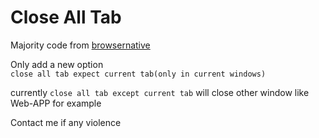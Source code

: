 # Close All Tab

Majority code from [browsernative](https://browsernative.com/)

Only add a new option  
`close all tab expect current tab(only in current windows)`

currently `close all tab except current tab` will close other window like Web-APP for example

Contact me if any violence
